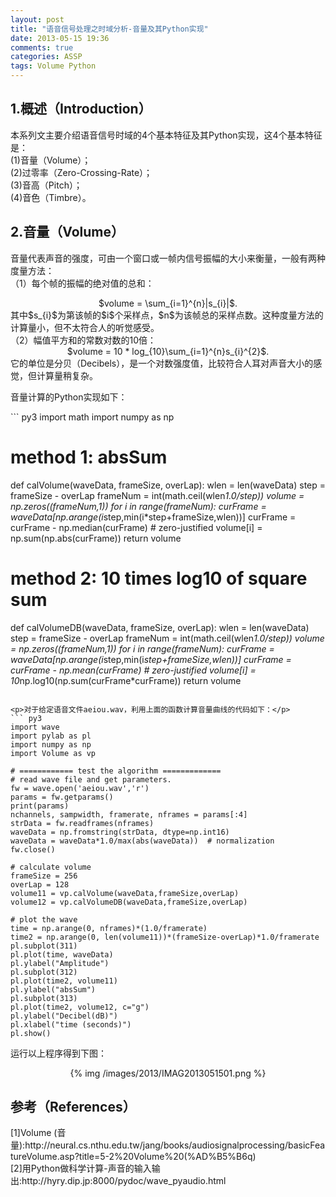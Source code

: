 ```yaml
---
layout: post
title: "语音信号处理之时域分析-音量及其Python实现"
date: 2013-05-15 19:36
comments: true
categories: ASSP
tags: Volume Python
---
```

<h2>1.概述（Introduction）</h2>
<p>本系列文主要介绍语音信号时域的4个基本特征及其Python实现，这4个基本特征是：</br>
(1)音量（Volume）；</br>
(2)过零率（Zero-Crossing-Rate）；</br>
(3)音高（Pitch）；</br>
(4)音色（Timbre）。
</p>

<h2>2.音量（Volume）</h2>
<p>音量代表声音的强度，可由一个窗口或一帧内信号振幅的大小来衡量，一般有两种度量方法：</br>
（1）每个帧的振幅的绝对值的总和：
<center>$volume = \sum_{i=1}^{n}|s_{i}|$.</center>
其中$s_{i}$为第该帧的$i$个采样点，$n$为该帧总的采样点数。这种度量方法的计算量小，但不太符合人的听觉感受。</br>
（2）幅值平方和的常数对数的10倍：
<center>$volume = 10 * log_{10}\sum_{i=1}^{n}s_{i}^{2}$.</center>
它的单位是分贝（Decibels），是一个对数强度值，比较符合人耳对声音大小的感觉，但计算量稍复杂。
</p>
<!--more-->
<p>音量计算的Python实现如下：</p>
``` py3
import math
import numpy as np

# method 1: absSum
def calVolume(waveData, frameSize, overLap):
    wlen = len(waveData)
    step = frameSize - overLap
    frameNum = int(math.ceil(wlen*1.0/step))
    volume = np.zeros((frameNum,1))
    for i in range(frameNum):
        curFrame = waveData[np.arange(i*step,min(i*step+frameSize,wlen))]
        curFrame = curFrame - np.median(curFrame) # zero-justified
        volume[i] = np.sum(np.abs(curFrame))
    return volume

# method 2: 10 times log10 of square sum
def calVolumeDB(waveData, frameSize, overLap):
    wlen = len(waveData)
    step = frameSize - overLap
    frameNum = int(math.ceil(wlen*1.0/step))
    volume = np.zeros((frameNum,1))
    for i in range(frameNum):
        curFrame = waveData[np.arange(i*step,min(i*step+frameSize,wlen))]
        curFrame = curFrame - np.mean(curFrame) # zero-justified
        volume[i] = 10*np.log10(np.sum(curFrame*curFrame))
    return volume
```

<p>对于给定语音文件aeiou.wav，利用上面的函数计算音量曲线的代码如下：</p>
``` py3
import wave
import pylab as pl
import numpy as np
import Volume as vp

# ============ test the algorithm =============
# read wave file and get parameters.
fw = wave.open('aeiou.wav','r')
params = fw.getparams()
print(params)
nchannels, sampwidth, framerate, nframes = params[:4]
strData = fw.readframes(nframes)
waveData = np.fromstring(strData, dtype=np.int16)
waveData = waveData*1.0/max(abs(waveData))  # normalization
fw.close()

# calculate volume
frameSize = 256
overLap = 128
volume11 = vp.calVolume(waveData,frameSize,overLap)
volume12 = vp.calVolumeDB(waveData,frameSize,overLap)

# plot the wave
time = np.arange(0, nframes)*(1.0/framerate)
time2 = np.arange(0, len(volume11))*(frameSize-overLap)*1.0/framerate
pl.subplot(311)
pl.plot(time, waveData)
pl.ylabel("Amplitude")
pl.subplot(312)
pl.plot(time2, volume11)
pl.ylabel("absSum")
pl.subplot(313)
pl.plot(time2, volume12, c="g")
pl.ylabel("Decibel(dB)")
pl.xlabel("time (seconds)")
pl.show()
```
<p>运行以上程序得到下图：
<center>{% img /images/2013/IMAG2013051501.png %}</center>
</p>

<h2>参考（References）</h2>
<p>[1]Volume (音量):http://neural.cs.nthu.edu.tw/jang/books/audiosignalprocessing/basicFeatureVolume.asp?title=5-2%20Volume%20(%AD%B5%B6q)</br>
[2]用Python做科学计算-声音的输入输出:http://hyry.dip.jp:8000/pydoc/wave_pyaudio.html</p>